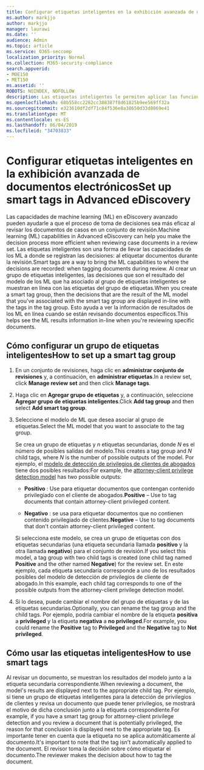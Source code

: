 ```yaml
---
title: Configurar etiquetas inteligentes en la exhibición avanzada de documentos electrónicos
ms.author: markjjo
author: markjjo
manager: laurawi
ms.date: ''
audience: Admin
ms.topic: article
ms.service: O365-seccomp
localization_priority: Normal
ms.collection: M365-security-compliance
search.appverid:
- MOE150
- MET150
ms.assetid: ''
ROBOTS: NOINDEX, NOFOLLOW
description: Las etiquetas inteligentes le permiten aplicar las funciones de aprendizaje automático al revisar el contenido en un caso de exhibición avanzada de documentos electrónicos. Use los grupos de etiquetas inteligentes para mostrar los resultados de los modelos de detección de aprendizaje automático, como el modelo de privilegios de clientes de abogados.
ms.openlocfilehash: 68b558cc2282cc388387f8d61825b9ee569ff32a
ms.sourcegitcommit: e323610df2df71c84f536e8a38650d33d8069e41
ms.translationtype: MT
ms.contentlocale: es-ES
ms.lasthandoff: 06/04/2019
ms.locfileid: "34703833"
---
```

# <a name="set-up-smart-tags-in-advanced-ediscovery"></a><span data-ttu-id="51a60-104">Configurar etiquetas inteligentes en la exhibición avanzada de documentos electrónicos</span><span class="sxs-lookup"><span data-stu-id="51a60-104">Set up smart tags in Advanced eDiscovery</span></span>

<span data-ttu-id="51a60-105">Las capacidades de machine learning (ML) en eDiscovery avanzado pueden ayudarle a que el proceso de toma de decisiones sea más eficaz al revisar los documentos de casos en un conjunto de revisión.</span><span class="sxs-lookup"><span data-stu-id="51a60-105">Machine learning (ML) capabilities in Advanced eDiscovery can help you make the decision process more efficient when reviewing case documents in a review set.</span></span> <span data-ttu-id="51a60-106">Las etiquetas inteligentes son una forma de llevar las capacidades de los ML a donde se registran las decisiones: al etiquetar documentos durante la revisión.</span><span class="sxs-lookup"><span data-stu-id="51a60-106">Smart tags are a way to bring the ML capabilities to where the decisions are recorded: when tagging documents during review.</span></span> <span data-ttu-id="51a60-107">Al crear un grupo de etiquetas inteligentes, las decisiones que son el resultado del modelo de los ML que ha asociado al grupo de etiquetas inteligentes se muestran en línea con las etiquetas del grupo de etiquetas.</span><span class="sxs-lookup"><span data-stu-id="51a60-107">When you create a smart tag group, then the decisions that are the result of the ML model that you've associated with the smart tag group are displayed in-line with the tags in the tag group.</span></span> <span data-ttu-id="51a60-108">Esto ayuda a ver la información de resultados de los ML en línea cuando se están revisando documentos específicos.</span><span class="sxs-lookup"><span data-stu-id="51a60-108">This helps see the ML results information in-line when you're reviewing specific documents.</span></span>

## <a name="how-to-set-up-a-smart-tag-group"></a><span data-ttu-id="51a60-109">Cómo configurar un grupo de etiquetas inteligentes</span><span class="sxs-lookup"><span data-stu-id="51a60-109">How to set up a smart tag group</span></span>

1. <span data-ttu-id="51a60-110">En un conjunto de revisiones, haga clic en **administrar conjunto de revisiones** y, a continuación, en **administrar etiquetas**.</span><span class="sxs-lookup"><span data-stu-id="51a60-110">In a review set, click **Manage review set** and then click **Manage tags**.</span></span>

2. <span data-ttu-id="51a60-111">Haga clic en **Agregar grupo de etiquetas** y, a continuación, seleccione **Agregar grupo de etiquetas inteligentes**.</span><span class="sxs-lookup"><span data-stu-id="51a60-111">Click **Add tag group** and then select **Add smart tag group**.</span></span>

3. <span data-ttu-id="51a60-112">Seleccione el modelo de ML que desea asociar al grupo de etiquetas.</span><span class="sxs-lookup"><span data-stu-id="51a60-112">Select the ML model that you want to associate to the tag group.</span></span>
    
   <span data-ttu-id="51a60-113">Se crea un grupo de etiquetas y *n* etiquetas secundarias, donde *N* es el número de posibles salidas del modelo.</span><span class="sxs-lookup"><span data-stu-id="51a60-113">This creates a tag group and *N* child tags, where *N* is the number of possible outputs of the model.</span></span> <span data-ttu-id="51a60-114">Por ejemplo, el [modelo de detección de privilegios de clientes de abogados](attorney-privilege-detection.md) tiene dos posibles resultados:</span><span class="sxs-lookup"><span data-stu-id="51a60-114">For example, the [attorney-client privilege detection model](attorney-privilege-detection.md) has two possible outputs:</span></span> 

   - <span data-ttu-id="51a60-115">**Positivo** : Use para etiquetar documentos que contengan contenido privilegiado con el cliente de abogados.</span><span class="sxs-lookup"><span data-stu-id="51a60-115">**Positive** – Use to tag documents that contain attorney-client privileged content.</span></span>
   
   - <span data-ttu-id="51a60-116">**Negativo** : se usa para etiquetar documentos que no contienen contenido privilegiado de clientes.</span><span class="sxs-lookup"><span data-stu-id="51a60-116">**Negative** – Use to tag documents that don't contain attorney-client privileged content.</span></span>
    
    <span data-ttu-id="51a60-117">Si selecciona este modelo, se crea un grupo de etiquetas con dos etiquetas secundarias (una etiqueta secundaria llamada **positivo** y la otra llamada **negativo**) para el conjunto de revisión.</span><span class="sxs-lookup"><span data-stu-id="51a60-117">If you select this model, a tag group with two child tags is created (one child tag named **Positive** and the other named **Negative**) for the review set.</span></span> <span data-ttu-id="51a60-118">En este ejemplo, cada etiqueta secundaria corresponde a uno de los resultados posibles del modelo de detección de privilegios de cliente de abogado.</span><span class="sxs-lookup"><span data-stu-id="51a60-118">In this example, each child tag corresponds to one of the possible outputs from the attorney-client privilege detection model.</span></span>

4. <span data-ttu-id="51a60-119">Si lo desea, puede cambiar el nombre del grupo de etiquetas y de las etiquetas secundarias.</span><span class="sxs-lookup"><span data-stu-id="51a60-119">Optionally, you can rename the tag group and the child tags.</span></span> <span data-ttu-id="51a60-120">Por ejemplo, podría cambiar el nombre de la etiqueta **positiva** a **privileged** y la etiqueta **negativa** a **no privileged**.</span><span class="sxs-lookup"><span data-stu-id="51a60-120">For example, you could rename the **Positive** tag to **Privileged** and the **Negative** tag to **Not privileged**.</span></span>

## <a name="how-to-use-smart-tags"></a><span data-ttu-id="51a60-121">Cómo usar las etiquetas inteligentes</span><span class="sxs-lookup"><span data-stu-id="51a60-121">How to use smart tags</span></span>

<span data-ttu-id="51a60-122">Al revisar un documento, se muestran los resultados del modelo junto a la etiqueta secundaria correspondiente.</span><span class="sxs-lookup"><span data-stu-id="51a60-122">When reviewing a document, the model's results are displayed next to the appropriate child tag.</span></span> <span data-ttu-id="51a60-123">Por ejemplo, si tiene un grupo de etiquetas inteligentes para la detección de privilegios de clientes y revisa un documento que puede tener privilegios, se mostrará el motivo de dicha conclusión junto a la etiqueta correspondiente.</span><span class="sxs-lookup"><span data-stu-id="51a60-123">For example, if you have a smart tag group for attorney-client privilege detection and you review a document that is potentially privileged, the reason for that conclusion is displayed next to the appropriate tag.</span></span> <span data-ttu-id="51a60-124">Es importante tener en cuenta que la etiqueta no se aplica automáticamente al documento.</span><span class="sxs-lookup"><span data-stu-id="51a60-124">It's important to note that the tag isn't automatically applied to the document.</span></span> <span data-ttu-id="51a60-125">El revisor toma la decisión sobre cómo etiquetar el documento.</span><span class="sxs-lookup"><span data-stu-id="51a60-125">The reviewer makes the decision about how to tag the document.</span></span>